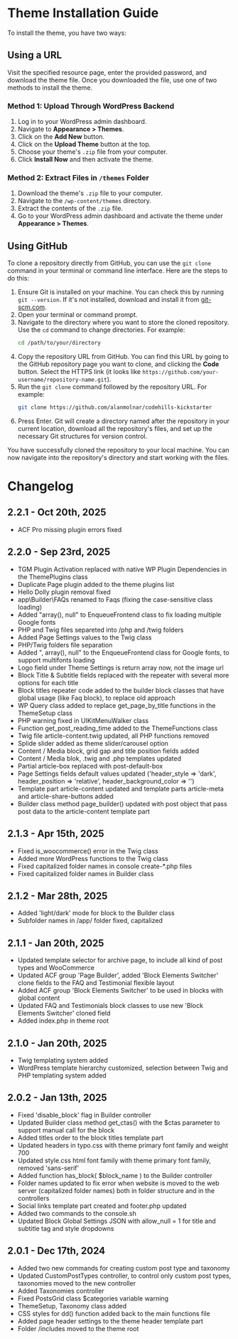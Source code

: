 
# Theme Installation Guide

To install the theme, you have two ways:

## Using a URL
Visit the specified resource page, enter the provided password, and download the theme file. Once you downloaded the file, use one of two methods to install the theme.

### Method 1: Upload Through WordPress Backend
1. Log in to your WordPress admin dashboard.
2. Navigate to **Appearance > Themes**.
3. Click on the **Add New** button.
4. Click on the **Upload Theme** button at the top.
5. Choose your theme's `.zip` file from your computer.
6. Click **Install Now** and then activate the theme.

### Method 2: Extract Files in `/themes` Folder
1. Download the theme's `.zip` file to your computer.
2. Navigate to the `/wp-content/themes` directory.
3. Extract the contents of the `.zip` file.
4. Go to your WordPress admin dashboard and activate the theme under **Appearance > Themes**.

## Using GitHub
To clone a repository directly from GitHub, you can use the `git clone` command in your terminal or command line interface. Here are the steps to do this:

1. Ensure Git is installed on your machine. You can check this by running `git --version`. If it's not installed, download and install it from [git-scm.com](https://git-scm.com).
2. Open your terminal or command prompt.
3. Navigate to the directory where you want to store the cloned repository. Use the `cd` command to change directories. For example:
   ```bash
   cd /path/to/your/directory
   ```
4. Copy the repository URL from GitHub. You can find this URL by going to the GitHub repository page you want to clone, and clicking the **Code** button. Select the HTTPS link (it looks like `https://github.com/your-username/repository-name.git`).
5. Run the `git clone` command followed by the repository URL. For example:
   ```bash
   git clone https://github.com/alanmolnar/codehills-kickstarter
   ```
6. Press Enter. Git will create a directory named after the repository in your current location, download all the repository's files, and set up the necessary Git structures for version control.

You have successfully cloned the repository to your local machine. You can now navigate into the repository's directory and start working with the files.

# Changelog

## 2.2.1 - Oct 20th, 2025
- ACF Pro missing plugin errors fixed

## 2.2.0 - Sep 23rd, 2025
- TGM Plugin Activation replaced with native WP Plugin Dependencies in the ThemePlugins class
- Duplicate Page plugin added to the theme plugins list
- Hello Dolly plugin removal fixed
- app\Builder\FAQs renamed to Faqs (fixing the case-sensitive class loading)
- Added "array(), null" to EnqueueFrontend class to fix loading multiple Google fonts
- PHP and Twig files separeted into /php and /twig folders
- Added Page Settings values to the Twig class
- PHP/Twig folders file separation
- Added ", array(), null" to the EnqueueFrontend class for Google fonts, to support multifonts loading
- Logo field under Theme Settings is return array now, not the image url
- Block Title & Subtitle fields replaced with the repeater with several more options for each title
- Block titles repeater code added to the builder block classes that have global usage (like Faq block), to replace old approach
- WP Query class added to replace get_page_by_title functions in the ThemeSetup class
- PHP warning fixed in UIKitMenuWalker class
- Function get_post_reading_time added to the ThemeFunctions class
- Twig file article-content.twig updated, all PHP functions removed
- Splide slider added as theme slider/carousel option
- Content / Media block, grid gap and title position fields added
- Content / Media blok, .twig and .php templates updated
- Partial article-box replaced with post-default-box
- Page Settings fields default values updated ('header_style => 'dark', header_position => 'relative', header_background_color => '')
- Template part article-content updated and template parts article-meta and article-share-buttons added
- Builder class method page_builder() updated with post object that pass post data to the article-content template part

## 2.1.3 - Apr 15th, 2025
- Fixed is_woocommerce() error in the Twig class
- Added more WordPress functions to the Twig class
- Fixed capitalized folder names in console create-*.php files
- Fixed capitalized folder names in Builder class

## 2.1.2 - Mar 28th, 2025
- Added 'light/dark' mode for block to the Builder class
- Subfolder names in /app/ folder fixed, capitalized

## 2.1.1 - Jan 20th, 2025
- Updated template selector for archive page, to include all kind of post types and WooCommerce
- Updated ACF group 'Page Builder', added 'Block Elements Switcher' clone fields to the FAQ and Testimonial flexible layout
- Added ACF group 'Block Elements Switcher' to be used in blocks with global content
- Updated FAQ and Testimonials block classes to use new 'Block Elements Switcher' cloned field
- Added index.php in theme root

## 2.1.0 - Jan 20th, 2025
- Twig templating system added
- WordPress template hierarchy customized, selection between Twig and PHP templating system added

## 2.0.2 - Jan 13th, 2025
- Fixed 'disable_block' flag in Builder controller
- Updated Builder class method get_ctas() with the $ctas parameter to support manual call for the block
- Added titles order to the block titles template part
- Updated headers in typo.css with theme primary font family and weight 700
- Updated style.css html font family with theme primary font family, removed 'sans-serif'
- Added function has_block( $block_name ) to the Builder controller
- Folder names updated to fix error when website is moved to the web server (capitalized folder names) both in folder structure and in the controllers
- Social links template part created and footer.php updated
- Added two commands to the console.sh
- Updated Block Global Settings JSON with allow_null = 1 for title and subtitle tag and style dropdowns

## 2.0.1 - Dec 17th, 2024
- Added two new commands for creating custom post type and taxonomy
- Updated CustomPostTypes controller, to control only custom post types, taxonomies moved to the new controller
- Added Taxonomies controller
- Fixed PostsGrid class $categories variable warning
- ThemeSetup, Taxonomy class added
- CSS styles for dd() function added back to the main functions file
- Added page header settings to the theme header template part
- Folder /includes moved to the theme root
